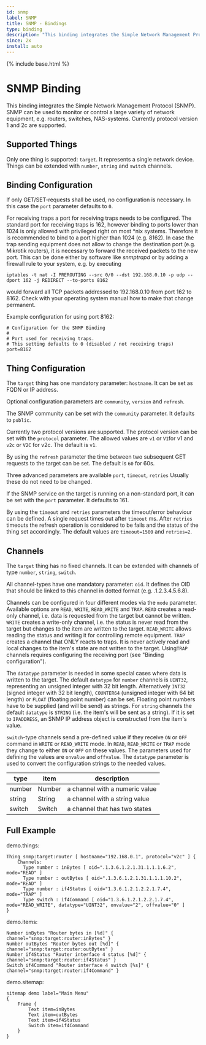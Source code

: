 ```yaml
---
id: snmp
label: SNMP
title: SNMP - Bindings
type: binding
description: "This binding integrates the Simple Network Management Protocol (SNMP)."
since: 2x
install: auto
---
```


<!-- Attention authors: Do not edit directly. Please add your changes to the appropriate source repository -->

{% include base.html %}

# SNMP Binding

This binding integrates the Simple Network Management Protocol (SNMP).
SNMP can be used to monitor or control a large variety of network equipment, e.g. routers, switches, NAS-systems.
Currently protocol version 1 and 2c are supported.

## Supported Things

Only one thing is supported: `target`.
It represents a single network device. 
Things can be extended with `number`, `string` and `switch` channels.

## Binding Configuration

If only GET/SET-requests shall be used, no configuration is necessary.
In this case the `port` parameter defaults to `0`.

For receiving traps a port for receiving traps needs to be configured.
The standard port for receiving traps is 162, however binding to ports lower than 1024 is only allowed with privileged right on most *nix systems.
Therefore it is recommended to bind to a port higher than 1024 (e.g. 8162).
In case the trap sending equipment does not allow to change the destination port (e.g. Mikrotik routers), it is necessary to forward the received packets to the new port.
This can be done either by software like _snmptrapd_ or by adding a firewall rule to your system, e.g. by executing

```
iptables -t nat -I PREROUTING --src 0/0 --dst 192.168.0.10 -p udp --dport 162 -j REDIRECT --to-ports 8162
```

would forward all TCP packets addressed to 192.168.0.10 from port 162 to 8162. 
Check with your operating system manual how to make that change permanent. 

Example configuration for using port 8162:

```
# Configuration for the SNMP Binding
#
# Port used for receiving traps.
# This setting defaults to 0 (disabled / not receiving traps)
port=8162

```

## Thing Configuration

The `target` thing has one mandatory parameter: `hostname`.
It can be set as FQDN or IP address. 

Optional configuration parameters are `community`, `version` and `refresh`.

The SNMP community can be set with the `community` parameter.
It defaults to `public`.

Currently two protocol versions are supported.
The protocol version can be set with the `protocol` parameter.
The allowed values are `v1` or `V1`for v1 and `v2c` or `V2C` for v2c.
The default is `v1`.

By using the `refresh` parameter the time between two subsequent GET requests to the target can be set.
The default is `60` for 60s.


Three advanced parameters are available `port`, `timeout`, `retries`
Usually these do not need to be changed.

If the SNMP service on the target is running on a non-standard port, it can be set with the `port` parameter.
It defaults to 161.

By using the `timeout` and `retries` parameters the timeout/error behaviour can be defined.
A single request times out after `timeout` ms.
After `retries` timeouts the refresh operation is considered to be fails and the status of the thing set accordingly.
The default values are `timeout=1500` and `retries=2`.

## Channels

The `target` thing has no fixed channels.
It can be extended with channels of type `number`, `string`, `switch`.

All channel-types have one mandatory parameter: `oid`.
It defines the OID that should be linked to this channel in dotted format (e.g. .1.2.3.4.5.6.8).

Channels can be configured in four different modes via the `mode` parameter.
Available options are `READ`, `WRITE`, `READ_WRITE` and `TRAP`.
`READ` creates a read-only channel, i.e. data is requested from the target but cannot be written.
`WRITE` creates a write-only channel, i.e. the status is never read from the target but changes to the item are written to the target.
`READ_WRITE` allows reading the status and writing it for controlling remote equipment.
`TRAP` creates a channel that ONLY reacts to traps.
It is never actively read and local changes to the item's state are not written to the target.
Using`TRAP` channels requires configuring the receiving port (see "Binding configuration").

The `datatype` parameter is needed in some special cases where data is written to the target.
The default `datatype` for `number` channels is `UINT32`, representing an unsigned integer with 32 bit length.
Alternatively `INT32` (signed integer with 32 bit length), `COUNTER64` (unsigned integer with 64 bit length) or `FLOAT` (floating point number) can be set.
Floating point numbers have to be supplied (and will be send) as strings.
For `string` channels the default `datatype` is `STRING` (i.e. the item's will be sent as a string).
If it is set to `IPADDRESS`, an SNMP IP address object is constructed from the item's value.

`switch`-type channels send a pre-defined value if they receive `ON` or `OFF` command in `WRITE` or `READ_WRITE` mode.
In `READ`, `READ_WRITE` or `TRAP` mode they change to either `ON` or `OFF` on these values.
The parameters used for defining the values are `onvalue` and `offvalue`.
The `datatype` parameter is used to convert the configuration strings to the needed values.

| type     | item   | description                     |
|----------|--------|---------------------------------|
| number   | Number | a channel with a numeric value  |
| string   | String | a channel with a string value   |
| switch   | Switch | a channel that has two states   |

## Full Example

demo.things:

```
Thing snmp:target:router [ hostname="192.168.0.1", protocol="v2c" ] {
    Channels:
      Type number : inBytes [ oid=".1.3.6.1.2.1.31.1.1.1.6.2", mode="READ" ]
      Type number : outBytes [ oid=".1.3.6.1.2.1.31.1.1.1.10.2", mode="READ" ]
      Type number : if4Status [ oid="1.3.6.1.2.1.2.2.1.7.4", mode="TRAP" ]
      Type switch : if4Command [ oid="1.3.6.1.2.1.2.2.1.7.4", mode="READ_WRITE", datatype="UINT32", onvalue="2", offvalue="0" ]
}
```

demo.items:

```
Number inBytes "Router bytes in [%d]" { channel="snmp:target:router:inBytes" }
Number outBytes "Router bytes out [%d]" { channel="snmp:target:router:outBytes" }
Number if4Status "Router interface 4 status [%d]" { channel="snmp:target:router:if4Status" }
Switch if4Command "Router interface 4 switch [%s]" { channel="snmp:target:router:if4Command" }
```

demo.sitemap:

```
sitemap demo label="Main Menu"
{
    Frame {
        Text item=inBytes
        Text item=outBytes
        Text item=if4Status
        Switch item=if4Command
    }
}
```
